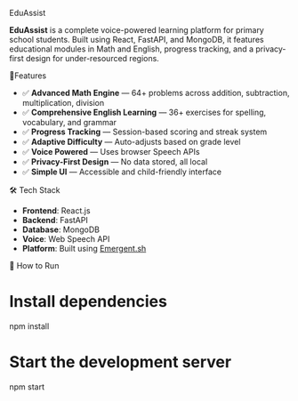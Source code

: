 EduAssist

**EduAssist** is a complete voice-powered learning platform for primary school students. Built using React, FastAPI, and MongoDB, it features educational modules in Math and English, progress tracking, and a privacy-first design for under-resourced regions.

🌟Features

- ✅ **Advanced Math Engine** — 64+ problems across addition, subtraction, multiplication, division
- ✅ **Comprehensive English Learning** — 36+ exercises for spelling, vocabulary, and grammar
- ✅ **Progress Tracking** — Session-based scoring and streak system
- ✅ **Adaptive Difficulty** — Auto-adjusts based on grade level
- ✅ **Voice Powered** — Uses browser Speech APIs
- ✅ **Privacy-First Design** — No data stored, all local
- ✅ **Simple UI** — Accessible and child-friendly interface



🛠 Tech Stack

- **Frontend**: React.js  
- **Backend**: FastAPI  
- **Database**: MongoDB  
- **Voice**: Web Speech API  
- **Platform**: Built using [Emergent.sh](https://www.emergent.sh/)

 🚀 How to Run

# Install dependencies
npm install

# Start the development server
npm start